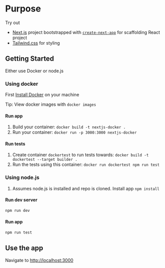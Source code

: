 # Purpose

Try out

- [Next.js](https://nextjs.org/) project bootstrapped with [`create-next-app`](https://github.com/vercel/next.js/tree/canary/packages/create-next-app) for scaffolding React project
- [Tailwind.css](https://tailwindcss.com/) for styling

## Getting Started

Either use Docker or node.js

### Using docker

First [Install Docker](https://docs.docker.com/get-docker/) on your machine

Tip: View docker images with `docker images`

#### Run app

1. Build your container: `docker build -t nextjs-docker .`
1. Run your container: `docker run -p 3000:3000 nextjs-docker`

#### Run tests

1. Create container `dockertest` to run tests towards: `docker build -t dockertest --target builder .`
1. Run the tests using this container: `docker run dockertest npm run test`

### Using node.js

1. Assumes node.js is installed and repo is cloned. Install app `npm install`

#### Run dev server

```bash
npm run dev
```

#### Run app

```bash
npm run test
```

## Use the app

Navigate to [http://localhost:3000](http://localhost:3000)
